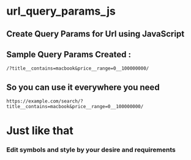 # url_query_params_js
Create Query Params for Url using JavaScript
---
## Sample Query Params Created :

```
/?title__contains=macbook&price__range=0__100000000/
```

## So you can use it everywhere you need

```
https://example.com/search/?title__contains=macbook&price__range=0__100000000/
```

# Just like that

### Edit symbols and style by your desire and requirements 
